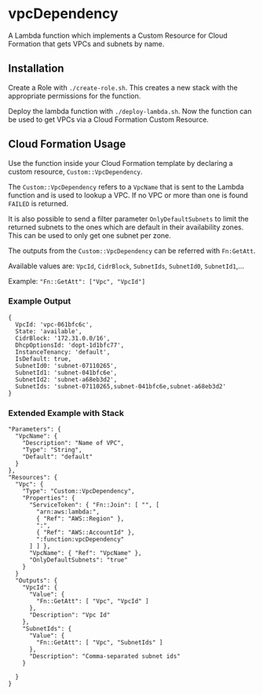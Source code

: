 # vpcDependency

A Lambda function which implements a Custom Resource for Cloud Formation that
gets VPCs and subnets by name.

## Installation

Create a Role with `./create-role.sh`. This creates a new stack with the
appropriate permissions for the function.

Deploy the lambda function with `./deploy-lambda.sh`. Now the function can be
used to get VPCs via a Cloud Formation Custom Resource.

## Cloud Formation Usage

Use the function inside your Cloud Formation template by declaring a custom
resource, `Custom::VpcDependency`.

The `Custom::VpcDependency` refers to a `VpcName` that is sent to the Lambda
function and is used to lookup a VPC. If no VPC or more than one is found
`FAILED` is returned.

It is also possible to send a filter parameter `OnlyDefaultSubnets` to limit
the returned subnets to the ones which are default in their availability zones.
This can be used to only get one subnet per zone.

The outputs from the `Custom::VpcDependency` can be referred with `Fn:GetAtt`.

Available values are: `VpcId`, `CidrBlock`, `SubnetIds`, `SubnetId0`, `SubnetId1`,...

Example: `"Fn::GetAtt": ["Vpc", "VpcId"]`


### Example Output

```
{
  VpcId: 'vpc-061bfc6c',
  State: 'available',
  CidrBlock: '172.31.0.0/16',
  DhcpOptionsId: 'dopt-1d1bfc77',
  InstanceTenancy: 'default',
  IsDefault: true,
  SubnetId0: 'subnet-07110265',
  SubnetId1: 'subnet-041bfc6e',
  SubnetId2: 'subnet-a68eb3d2',
  SubnetIds: 'subnet-07110265,subnet-041bfc6e,subnet-a68eb3d2'
}
```


### Extended Example with Stack

```
"Parameters": {
  "VpcName": {
    "Description": "Name of VPC",
    "Type": "String",
    "Default": "default"
  }
},
"Resources": {
  "Vpc": {
    "Type": "Custom::VpcDependency",
    "Properties": {
      "ServiceToken": { "Fn::Join": [ "", [
        "arn:aws:lambda:",
        { "Ref": "AWS::Region" },
        ":",
        { "Ref": "AWS::AccountId" },
        ":function:vpcDependency"
      ] ] },
      "VpcName": { "Ref": "VpcName" },
      "OnlyDefaultSubnets": "true"
    }
  }
  "Outputs": {
    "VpcId": {
      "Value": {
        "Fn::GetAtt": [ "Vpc", "VpcId" ]
      },
      "Description": "Vpc Id"
    },
    "SubnetIds": {
      "Value": {
        "Fn::GetAtt": [ "Vpc", "SubnetIds" ]
      },
      "Description": "Comma-separated subnet ids"
    }

  }
}
```


